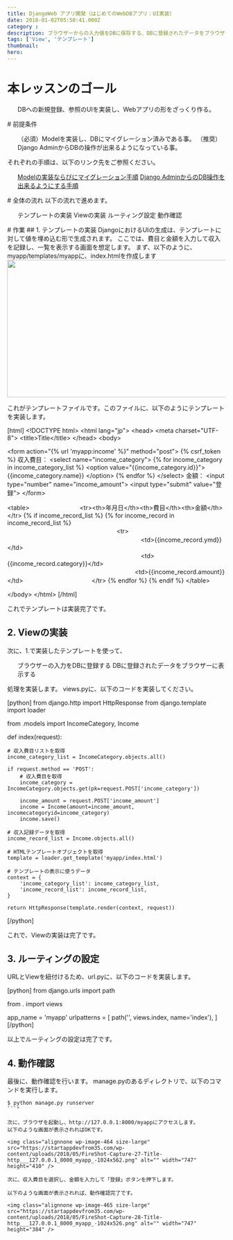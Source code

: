 ```yaml
---
title: DjangoWeb アプリ開発（はじめてのWebDBアプリ：UI実装）
date: 2018-01-02T05:50:41.000Z
category : 
description: ブラウザーからの入力値をDBに保存する、DBに登録されたデータをブラウザーに表示する簡単なWebアプリケーションを作成する手順をご紹介いたします。
tags: ['View', 'テンプレート']
thumbnail:
hero:
---
```


# 本レッスンのゴール
<ul>
 	DBへの新規登録、参照のUIを実装し、Webアプリの形をざっくり作る。
</ul>
# 前提条件
<ul>
 	（必須）Modelを実装し、DBにマイグレーション済みである事。
 	（推奨）Django AdminからDBの操作が出来るようになっている事。
</ul>
<div class="attention">

それぞれの手順は、以下のリンク先をご参照ください。
<ul>
 	<a href="https://startappdevfrom35.com/djangofirstdbappdbbuild/">Modelの実装ならびにマイグレーション手順</a>
 	<a href="https://startappdevfrom35.com/firstdjangoadmin/">Django AdminからのDB操作を出来るようにする手順</a>
</ul>
</div>
# 全体の流れ
以下の流れで進めます。
<ol>
 	テンプレートの実装
 	Viewの実装
 	ルーティング設定
 	動作確認
</ol>
# 作業
## 1. テンプレートの実装
DjangoにおけるUIの生成は、テンプレートに対して値を埋め込む形で生成されます。
ここでは、費目と金額を入力して収入を記録し、一覧を表示する画面を想定します。
まず、以下のように、<span class="highlight">myapp/templates/myappに、index.html</span>を作成します

<img class="alignnone wp-image-433 size-large" src="https://startappdevfrom35.com/wp-content/uploads/2018/05/3e7ce8449711c5fbe6b12f2ff754ed35-1024x434.png" alt="" width="747" height="317" />

これがテンプレートファイルです。このファイルに、以下のようにテンプレートを実装します。

[html]
&lt;!DOCTYPE html&gt;
&lt;html lang=&quot;jp&quot;&gt;
&lt;head&gt;
    &lt;meta charset=&quot;UTF-8&quot;&gt;
    &lt;title&gt;Title&lt;/title&gt;
&lt;/head&gt;
&lt;body&gt;



&lt;form action=&quot;{% url 'myapp:income' %}&quot; method=&quot;post&quot;&gt;
{% csrf_token %}
    収入費目：
    &lt;select name=&quot;income_category&quot;&gt;
        {% for income_category in income_category_list %}
&lt;option value=&quot;{{income_category.id}}&quot;&gt;
            {{income_category.name}}
        &lt;/option&gt;
        {% endfor %}
    &lt;/select&gt;
    金額：
    &lt;input type=&quot;number&quot; name=&quot;income_amount&quot;&gt;
    &lt;input type=&quot;submit&quot; value=&quot;登録&quot;&gt;
&lt;/form&gt;

&lt;table&gt;
　　　　　　　　&lt;tr&gt;&lt;th&gt;年月日&lt;/th&gt;&lt;th&gt;費目&lt;/th&gt;&lt;th&gt;金額&lt;/th&gt;&lt;/tr&gt;
    {% if income_record_list %}
        {% for income_record in income_record_list %}                  
　　　　　　　　　　　　　　　　　　&lt;tr&gt;       
　　　　　　　　　　　　　　　　　　　　　　&lt;td&gt;{{income_record.ymd}}&lt;/td&gt;      
　　　　　　　　　　　　　　　　　　　　　　&lt;td&gt;{{income_record.category}}&lt;/td&gt;      
　　　　　　　　　　　　　　　　　　　　　&lt;td&gt;{{income_record.amount}}&lt;/td&gt;
   　　　　　　　　　　　&lt;/tr&gt;
        {% endfor %}
    {% endif %}
&lt;/table&gt;

&lt;/body&gt;
&lt;/html&gt;
[/html]

これでテンプレートは実装完了です。
## 2. Viewの実装
次に、1.で実装したテンプレートを使って、
<ul>
 	ブラウザーの入力をDBに登録する
 	DBに登録されたデータをブラウザーに表示する
</ul>
処理を実装します。
views.pyに、以下のコードを実装してください。

[python]
from django.http import HttpResponse
from django.template import loader

from .models import IncomeCategory, Income


def index(request):

    # 収入費目リストを取得
    income_category_list = IncomeCategory.objects.all()

    if request.method == 'POST':
        # 収入費目を取得
        income_category = IncomeCategory.objects.get(pk=request.POST['income_category'])

        income_amount = request.POST['income_amount']
        income = Income(amount=income_amount, incomecategoryid=income_category)
        income.save()

    # 収入記録データを取得
    income_record_list = Income.objects.all()
    
    # HTMLテンプレートオブジェクトを取得
    template = loader.get_template('myapp/index.html')
    
    # テンプレートの表示に使うデータ
    context = {
        'income_category_list': income_category_list,
        'income_record_list': income_record_list,
    }

    return HttpResponse(template.render(context, request))

[/python]

これで、Viewの実装は完了です。
## 3. ルーティングの設定
URLとViewを紐付けるため、url.pyに、以下のコードを実装します。

[python]
from django.urls import path

from . import views

app_name = 'myapp'
urlpatterns = [
    path('', views.index, name='index'),
]
[/python]

以上でルーティングの設定は完了です。

## 4. 動作確認
最後に、動作確認を行います。
manage.pyのあるディレクトリで、以下のコマンドを実行します。

```
$ python manage.py runserver
```"

次に、ブラウザを起動し、http://127.0.0.1:8000/myappにアクセスします。
以下のような画面が表示されればOKです。

<img class="alignnone wp-image-464 size-large" src="https://startappdevfrom35.com/wp-content/uploads/2018/05/FireShot-Capture-27-Title-http___127.0.0.1_8000_myapp_-1024x562.png" alt="" width="747" height="410" />

次に、収入費目を選択し、金額を入力して「登録」ボタンを押下します。

以下のような画面が表示されれば、動作確認完了です。

<img class="alignnone wp-image-465 size-large" src="https://startappdevfrom35.com/wp-content/uploads/2018/05/FireShot-Capture-28-Title-http___127.0.0.1_8000_myapp_-1024x526.png" alt="" width="747" height="384" />

